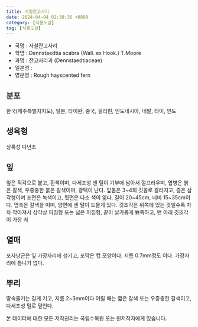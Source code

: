 ```yaml
---
title: 사철잔고사리
date: 2024-04-04 02:38:36 +0800
category: [식물도감]
tag: [식물도감]
---
```




- 국명 : 사철잔고사리
- 학명 : Dennstaedtia scabra (Wall. ex Hook.) T.Moore
- 과명 : 잔고사리과 (Dennstaedtiaceae)
- 일본명 : 
- 영문명 : Rough hayscented fern


## 분포
한국(제주특별자치도), 일본, 타이완, 중국, 필리핀, 인도네시아, 네팔, 타이, 인도
## 생육형
상록성 다년초
## 잎
잎은 직각으로 붙고, 흰색이며, 다세포성 센 털이 기부에 남아서  껄끄러우며, 엽병은 붉은 갈색, 우중충한 붉은 갈색이며, 광택이 난다. 잎몸은 3~4회 깃꼴로 갈라지고, 좁은 삼각형이며 표면은 녹색이고, 뒷면은 다소 색이 엷다. 길이 20~45cm, 너비 15~35cm이다. 엽축은 갈색을 띠며, 양면에 센 털이 드물게 있다. 깃조각은 위쪽에 있는 것일수록 차차 작아져서 삼각상 피침형 또는 넓은 피침형, 끝이 날카롭게 뾰족하고, 맨 아래 깃조각이 가장 켜
## 열매
포자낭군은 잎 가장자리에 생기고, 포막은 컵 모양이다. 지름 0.7mm정도 이다. 가장자리에 톱니가 없다.
## 뿌리
땅속줄기는 길게 기고, 지름 2~3mm이다 어릴 때는 엷은 갈색 또는 우중충한 갈색이고, 다세포성 털로 덮인다. 






본 데이터에 대한 모든 저작권리는 국립수목원 또는 원저작자에게 있습니다.
